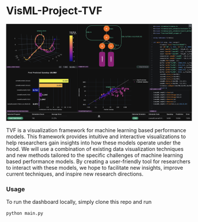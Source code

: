 # VisML-Project-TVF

![alt text](https://github.com/Mascinissa/VisML-Project-TVF/blob/master/assets/Overall2.png?raw=true)

TVF is a visualization framework for machine learning based performance models. This framework provides intuitive and interactive visualizations to help researchers gain insights into how these models operate under the hood. We will use a combination of existing data visualization techniques and new methods tailored to the specific challenges of machine learning based performance models. By creating a user-friendly tool for researchers to interact with these models, we hope to facilitate new insights, improve current techniques, and inspire new research directions.

### Usage
To run the dashboard locally, simply clone this repo and run

```
python main.py
```
